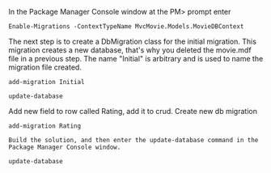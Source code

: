 ﻿In the Package Manager Console window at the PM> prompt enter

	Enable-Migrations -ContextTypeName MvcMovie.Models.MovieDBContext

The next step is to create a DbMigration class for the initial migration. This migration creates a new database, that's why you deleted the movie.mdf file in a previous step.
The name "Initial" is arbitrary and is used to name the migration file created.

	add-migration Initial

	update-database

Add new field to row called Rating, add it to crud. Create new db migration

	add-migration Rating

	Build the solution, and then enter the update-database command in the Package Manager Console window.

	update-database

